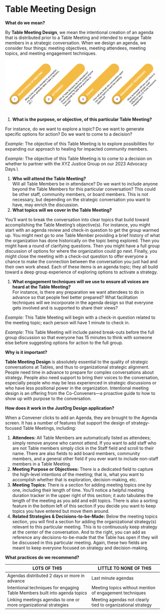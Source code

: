 # Table Meeting Design

**What do we mean?**

By **Table Meeting Design**, we mean the intentional creation of an agenda that is distributed prior to a Table Meeting and intended to engage Table members in a strategic conversation. When we design an agenda, we consider four things: meeting objectives, meeting attendees, meeting topics, and meeting engagement techniques.

![](../.gitbook/assets/1.png)

1. **What is the purpose, or objective, of this particular Table Meeting?**

For instance, do we want to explore a topic? Do we want to generate specific options for action? Do we want to come to a decision?

_Example:_ The objective of this Table Meeting is to explore possibilities for expanding our approach to healing for impacted community members.

_Example:_ The objective of this Table Meeting is to come to a decision on whether to partner with the XYZ Justice Group on our 2023 Advocacy Days.\


1. **Who will attend the Table Meeting?**\
   Will all Table Members be in attendance? Do we want to include anyone beyond the Table Members for this particular conversation? This could be other staff, community members, or board members. This is not necessary, but depending on the strategic conversation you want to have, may enrich the discussion.
2. **What topics will we cover in the Table Meeting?**

You’ll want to break the conversation into clear topics that build toward accomplishing the Table Meeting’s objective(s). For instance, you might start with an agenda review and check-in question to get the group warmed up. You might next go to one Table Member providing a brief history of what the organization has done historically on the topic being explored. Then you might have a round of clarifying questions. Then you might have a full group discussion of options for where the organization could go next. Finally, you might close the meeting with a check-out question to offer everyone a chance to make the connection between the conversation you just had and their own work ahead. Each of these items is an agenda topic; they all build toward a deep group experience of exploring options to activate a strategy.

1. **What engagement techniques will we use to ensure all voices are heard at the Table Meeting?**\
   For instance, is there any preparation we want attendees to do in advance so that people feel better prepared? What facilitation techniques will we incorporate in the agenda design so that everyone gets involved and is supported to share their views?

_Example:_ This Table Meeting will begin with a check-in question related to the meeting topic; each person will have 1 minute to check in.

_Example:_ This Table Meeting will include paired break-outs before the full group discussion so that everyone has 15 minutes to think with someone else before suggesting options for action to the full group.

**Why is it important?**

**Table Meeting Design** is absolutely essential to the quality of strategic conversations at Tables, and thus to organizational strategic alignment. People need time in advance to prepare for complex conversations about strategy. People also need support to bring their voices to the conversation, especially people who may be less experienced in strategic discussions or who have less positional power in the organization. Intentional meeting design is an offering from the Co-Conveners—a proactive guide to how to show up with purpose to the conversation.

**How does it work in the JustOrg Design application?**

When a Convener clicks to add an Agenda, they are brought to the Agenda screen. It has a number of features that support the design of strategy-focused Table Meetings, including:

1. **Attendees:** All Table Members are automatically listed as attendees; simply remove anyone who cannot attend. If you want to add staff who are not Table members simply click in the Staff field and scroll to their name. There are also fields to add board members, community members, and a general other field if you ever want to include non-staff members in a Table Meeting.
2. **Meeting Purpose or Objectives:** There is a dedicated field to capture the high-level intentions of the meeting; that is, what you want to accomplish whether that is exploration, decision-making, etc.
3. **Meeting Topics:** There is a section for adding meeting topics one by one, including their length of time. You’ll notice a helpful meeting duration tracker in the upper right of this section; it auto tabulates the length of the meeting as you add and edit topics. There is also a sorting feature in the bottom left of this section if you decide you want to keep topics you have entered but move them around.
4. **Related Strategies & Decisions-to-be-Made:** Below the meeting topics section, you will find a section for adding the organizational strategy(s) relevant to this particular meeting. This is to continuously keep strategy at the center of the conversation. And to the right, you can add as reference any decisions-to-be-made that the Table has open if they will be discussed in this particular meeting. Again, these two fields are meant to keep everyone focused on strategy and decision-making.

**What practices do we recommend?**

| **LOTS OF THIS**                                                           | **LITTLE TO NONE OF THIS**                                  |
| -------------------------------------------------------------------------- | ----------------------------------------------------------- |
| Agendas distributed 2 days or more in advance                              | Last minute agendas                                         |
| Intentional techniques for engaging Table Members built into agenda topics | Meeting topics without mention of engagement techniques     |
| Linking meetings agendas to one or more organizational strategies          | Meeting agendas not clearly tied to organizational strategy |
